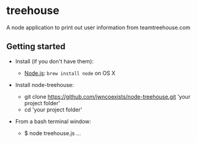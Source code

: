 # treehouse

A node application to print out user information from teamtreehouse.com

## Getting started
* Install (if you don't have them):
    * [Node.js](http://nodejs.org): `brew install node` on OS X

* Install node-treehouse:
  * git clone https://github.com/jwncoexists/node-treehouse.git 'your project folder'
  * cd 'your project folder'

* From a bash terminal window:
  * $ node treehouse.js <username1>...<usernamen>
